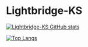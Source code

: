 # Lightbridge-KS


<!-- Github Stats by "https://github.com/anuraghazra/github-readme-stats" -->


<!-- GitHub Stats Card: Start -->
[![Lightbridge-KS GitHub stats](https://github-readme-stats.vercel.app/api?username=Lightbridge-KS&show_icons=true&theme=radical)](https://github.com/Lightbridge-KS/github-readme-stats)
<!-- GitHub Stats Card: End -->

<!-- Github Top Languages Card: Start -->
[![Top Langs](https://github-readme-stats.vercel.app/api/top-langs/?username=Lightbridge-KS)](https://github.com/Lightbridge-KS/github-readme-stats&hide=html)
<!-- Github Top Languages Card: End -->